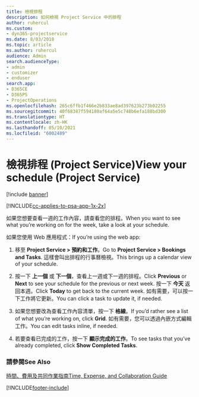```yaml
---
title: 檢視排程
description: 如何檢視 Project Service 中的排程
author: ruhercul
ms.custom:
- dyn365-projectservice
ms.date: 8/03/2018
ms.topic: article
ms.author: ruhercul
audience: Admin
search.audienceType:
- admin
- customizer
- enduser
search.app:
- D365CE
- D365PS
- ProjectOperations
ms.openlocfilehash: 265c6ffb1f466e2b833ae8ad397623b273b02255
ms.sourcegitcommit: 40f68387f594180af64a5e5c748b6efa188bd300
ms.translationtype: HT
ms.contentlocale: zh-HK
ms.lasthandoff: 05/10/2021
ms.locfileid: "6002489"
---
```

# <a name="view-your-schedule-project-service"></a><span data-ttu-id="20755-103">檢視排程 (Project Service)</span><span class="sxs-lookup"><span data-stu-id="20755-103">View your schedule (Project Service)</span></span>

[!include [banner](../includes/psa-now-project-operations.md)]

[!INCLUDE[cc-applies-to-psa-app-1x-2x](../includes/cc-applies-to-psa-app-1x-2x.md)]

<span data-ttu-id="20755-104">如果您想要查看一週的工作內容，請查看您的排程。</span><span class="sxs-lookup"><span data-stu-id="20755-104">When you want to see what you’re working on for the week, take a look at your schedule.</span></span>  
  
 <span data-ttu-id="20755-105">如果您使用 Web 應用程式：</span><span class="sxs-lookup"><span data-stu-id="20755-105">If you’re using the web app:</span></span>  
  
1.  <span data-ttu-id="20755-106">移至 **Project Service > 預約和工作**。</span><span class="sxs-lookup"><span data-stu-id="20755-106">Go to **Project Service > Bookings and Tasks**.</span></span> <span data-ttu-id="20755-107">這樣會叫出排程的行事曆檢視。</span><span class="sxs-lookup"><span data-stu-id="20755-107">This brings up a calendar view of your schedule.</span></span>  
  
2.  <span data-ttu-id="20755-108">按一下 **上一個** 或 **下一個**，查看上一週或下一週的排程。</span><span class="sxs-lookup"><span data-stu-id="20755-108">Click **Previous** or **Next** to see your schedule for the previous or next week.</span></span> <span data-ttu-id="20755-109">按一下 **今天** 返回本週。</span><span class="sxs-lookup"><span data-stu-id="20755-109">Click **Today** to get back to the current week.</span></span> <span data-ttu-id="20755-110">如有需要，可以按一下工作將它更新。</span><span class="sxs-lookup"><span data-stu-id="20755-110">You can click a task to update it, if needed.</span></span>  
  
3.  <span data-ttu-id="20755-111">如果您想要改為查看工作內容清單，按一下 **格線**。</span><span class="sxs-lookup"><span data-stu-id="20755-111">If you’d rather see a list of what you’re working on, click **Grid**.</span></span> <span data-ttu-id="20755-112">如有需要，您可以透過內嵌方式編輯工作。</span><span class="sxs-lookup"><span data-stu-id="20755-112">You can edit tasks inline, if needed.</span></span>  
  
4.  <span data-ttu-id="20755-113">若要查看已完成的工作，按一下 **顯示完成的工作**。</span><span class="sxs-lookup"><span data-stu-id="20755-113">To see tasks that you’ve already completed, click **Show Completed Tasks**.</span></span>  
  
### <a name="see-also"></a><span data-ttu-id="20755-114">請參閱</span><span class="sxs-lookup"><span data-stu-id="20755-114">See Also</span></span>  
 [<span data-ttu-id="20755-115">時間、費用及共同作業指南</span><span class="sxs-lookup"><span data-stu-id="20755-115">Time, Expense, and Collaboration Guide</span></span>](../psa/time-expense-collaboration-guide.md)


[!INCLUDE[footer-include](../includes/footer-banner.md)]